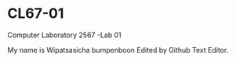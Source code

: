 # CL67-01

Computer Laboratory 2567 -Lab 01

My name is Wipatsasicha bumpenboon
Edited by Github Text Editor.
